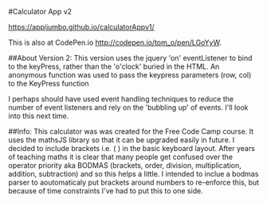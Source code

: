 #Calculator App v2

https://appijumbo.github.io/calculatorAppv1/

This is also at CodePen.io http://codepen.io/tom_o/pen/LGoYyW.

##About Version 2: 
This version uses the jquery 'on' eventListener to bind to the keyPress, rather than the 'o'clock' buried in the HTML. An anonymous function was used to pass the keypress parameters (row, col) to the KeyPress function

I perhaps should have used event handling techniques to reduce the number of event listeners and rely on the 'bubbling up' of events. I'll look into this next time.

##Info:
This calculator was was created for the Free Code Camp course. It uses the mathsJS library so that it can be upgraded easily in future. I decided to include brackets i.e. ( ) in the basic keyboard layout. After years of teaching maths it is clear that many people get confused over the operator priority aka BODMAS (brackets, order, division, multiplication, addition, subtraction) and so this helps a little. I intended to inclue a bodmas parser to aoutomaticaly put brackets around numbers to re-enforce this, but because of time constraints I've had to put this to one side.